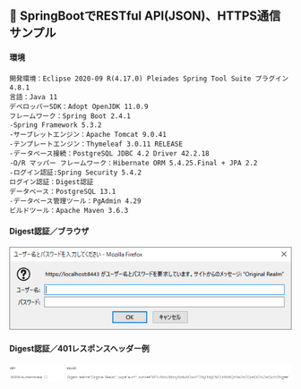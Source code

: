 ﻿## :leaves: SpringBootでRESTful API(JSON)、HTTPS通信サンプル

#### 環境
```
開発環境：Eclipse 2020-09 R(4.17.0) Pleiades Spring Tool Suite プラグイン 4.8.1
言語：Java 11
デベロッパーSDK：Adopt OpenJDK 11.0.9
フレームワーク：Spring Boot 2.4.1
-Spring Framework 5.3.2
-サーブレットエンジン：Apache Tomcat 9.0.41
-テンプレートエンジン：Thymeleaf 3.0.11 RELEASE
-データベース接続：PostgreSQL JDBC 4.2 Driver 42.2.18
-O/R マッパー フレームワーク：Hibernate ORM 5.4.25.Final + JPA 2.2
-ログイン認証:Spring Security 5.4.2  
ログイン認証：Digest認証
データベース：PostgreSQL 13.1
-データベース管理ツール：PgAdmin 4.29
ビルドツール：Apache Maven 3.6.3
```

#### Digest認証／ブラウザ  
![Img](ReadmeImg.png)

#### Digest認証／401レスポンスヘッダー例  
![Img2](ReadmeImg2.png)